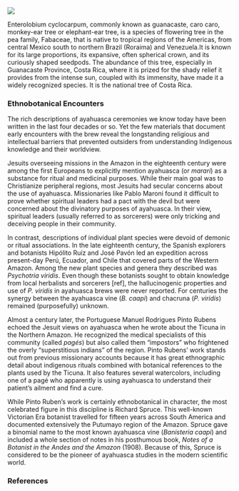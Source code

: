 <a href="https://juncture-digital.org"><img src="https://juncture-digital.org/images/ve-button.png"></a>

<param ve-config 
       title="Parota Essay"
       author="Diana Heredia-Lopez"
       banner="https://upload.wikimedia.org/wikipedia/commons/thumb/e/e8/Enterolobium_cyclocarpum%2C_Singapore.jpg/1920px-Enterolobium_cyclocarpum%2C_Singapore.jpg" 
       layout="vertical">
       
Enterolobium cyclocarpum, commonly known as guanacaste, caro caro, monkey-ear tree or elephant-ear tree, is a species of flowering tree in the pea family, Fabaceae, that is native to tropical regions of the Americas, from central Mexico south to northern Brazil (Roraima) and Venezuela.It is known for its large proportions, its expansive, often spherical crown, and its curiously shaped seedpods. The abundance of this tree, especially in Guanacaste Province, Costa Rica, where it is prized for the shady relief it provides from the intense sun, coupled with its immensity, have made it a widely recognized species. It is the national tree of Costa Rica.
<param ve-map center="Q6462107" zoom="11" prefer-geojson> 
<param ve-image url="https://upload.wikimedia.org/wikipedia/commons/0/05/Cruz_de_Huanacaxtle.jpg">

### Ethnobotanical Encounters
The rich descriptions of ayahuasca ceremonies we know today have been written in the last four decades or so. Yet the few materials that document early encounters with the brew reveal the longstanding religious and intellectual barriers that prevented outsiders from understanding Indigenous knowledge and their worldview.

<param ve-knightlab-timeline 
       source="1uQHhaag3mNkvi1O-p56_BTkNnA16dXGOsw3aIazunnw" 
       font="Lustria-Lato" 
       timenav-position="bottom" 
       hash-bookmark="false" 
       initial-zoom="1" 
       height="750">

Jesuits overseeing <span ve-entity title="Mainas missions" eid="Q7125152">missions in the Amazon</span> in the eighteenth century were among the first Europeans to explicitly mention ayahuasca (or _marari_) as a substance for ritual and medicinal purposes. While their main goal was to Christianize peripheral regions, most Jesuits had secular concerns about the use of <span data-click-image-zoomto="2|178,956,586,471">ayahuasca</span>. Missionaries like Pablo Maroni found it difficult to prove whether spiritual leaders had a pact with the devil but were concerned about the divinatory purposes of ayahuasca. In their view, spiritual leaders (usually referred to as sorcerers) were only tricking and deceiving people in their community. 

<param ve-image 
       manifest="https://www.wdl.org/en/item/1137/manifest"
       label="Samuel Fritz, The Marañon or Amazon River with the Mission of the Society of Jesus, 1707" 
       description="An eighteenth-century map of the Amazon river and one of its main tributaries, the Marañón. Fritz was also a Jesuit and Maroni included his diary and map in his 1738 book, Noticias auténticas del famoso río Marañón y misión apostólica de la Compañía de Jesús de la provincia de Quito. This reproduction was printed in Quito in 1707 by Juan de Narvaes" 
       attribution="Courtesy of the Biblioteca Nacional Digital (Brasil) in partnership with WDL- ARC.030,02,01"
       license="Public Domain"
       ref="1">
       
<param ve-image
       manifest="https://iiif.juncture-digital.org/manifest/2b463c8d4b8957916687e1d8553b2b216d951456c3611a01ceb41ba8d5a92a12"
       label="Pablo Maroni, Noticias auténticas del famoso río Marañón y misión apostólica de la Compañía de Jesús de la provincia de Quito, 1738 [first published in 1889]"
       description="Pablo Maroni's discussion of different Amazonian groups' rituals and their alleged association with the devil. Maroni mentions the use of a white datura and a vine called ayahuasca to 'deprive of the senses'"
       attribution="Courtesy of the Biblioteca Digital AECID (Madrid) - Signatura: 3GR-7315"
       license="Creative Commons - Attribution, Non-Commercial, ShareAlike"
       ref="2">
       
In contrast, descriptions of individual plant species were devoid of demonic or ritual associations. In the late eighteenth century, the Spanish explorers and botanists Hipólito Ruíz and José Pavón led an expedition across present-day Perú, Ecuador, and Chile that covered parts of the Western Amazon. Among the new plant species and genera they <span data-click-image-zoomto="2|1313,1312,1905,1529">described</span> was _Psychotria viridis_. Even though these botanists sought to obtain knowledge from local herbalists and sorcerers [ref], the  hallucinogenic properties and use of _P. viridis_ in ayahuasca brews were never reported. For centuries the synergy between the ayahuasca vine (_B. caapi_) and chacruna (_P. viridis_) remained (purposefully) unknown. 

<param ve-image
       label="Isidro Gálvez/José Brunete (draughtsmen), Illustrations of Pyschotria subtomentosa (a) and Psychotria viridis (b) in Flora Peruviana et Chilensis vol. 2, 1798-1802"
       url="http://dioscorides.ucm.es/proyecto_digitalizacion/imagenes/2010/5315939269/5315939269_0430.jpg"
       description="Colored engravings of two Psychotria species collected in the Peruvian Andes, including the DMT-bearing species P. viridis"
       attribution="Courtesy of the Biblioteca de la Universidad Complutense de Madrid"
       license="Public Domain"
       fit="contain"
       ref="1">
       
<param ve-image
       manifest="https://iiif.juncture-digital.org/manifest/c52ad66bc9f0f8963cc56eada642d5ae59bbfa5ff92e7c3ff885a7080162bd7a"
       label="Hipolito Ruíz & José Pavón, Description of Pscyhotria viridis in Flora Peruviana et Chilensis, vol. 1, 1798-1802"
       description="Latin descriptions of several Psychotria species. These species were classified according to Linnaean principles."
       attribution="Courtesy of the Biblioteca de la Universidad Complutense de Madrid"
       license="Public Domain"
       region="1295,1326,1904,1529"
       ref="2">
       
Almost a century later, the Portuguese Manuel Rodrigues Pinto Rubens echoed the Jesuit views  on ayahuasca when he wrote about the Ticuna in the Northern Amazon. He recognized the medical specialists of this community (called _pagés_)  but also called them “impostors” who frightened the overly “superstitious indians”  of the region. Pinto Rubens’ work stands out from previous missionary accounts because it has great ethnographic detail about indigenous rituals combined with botanical references to the plants used by the Ticuna. It also features several watercolors, including one of a pagé who apparently is using ayahuasca to understand their patient’s ailment and find a cure. 

<param ve-image
       url="https://ids.lib.harvard.edu/ids/iiif/485686573/full/482,/0/default.jpg"
       label="Manuel Rodrigues Pinto Rubens, Watercolor of a Ticuna pagé in Costumbres de los indigenas que habitan en el Valle del Amazonas en el departamento de Loreto, 1873"
       description="The written text reads: Yndios Ticunas, El Pagé ejerciendo las funciones de medico; Le Pagé (maitre de [vieil] age) qui [...] la fonction a medecins, il a bu du Ayahuasca et se laisse inspirer pour connaitre[sic] la maladie et les remettres"
       attribution="Courtesy of Dumbarton Oaks Research Library, call number: RARE-OVERSZ F3429.3.C8 P56 1875"
       license= "Public Domain"
       rotate= "90">    
       
While Pinto Ruben’s work is certainly ethnobotanical in character, the most celebrated figure in this discipline is Richard Spruce. This well-known Victorian Era botanist travelled for fifteen years across South America and documented extensively the Putumayo region of the Amazon. Spruce gave a binomial name to the most known ayahuasca vine (_Banisteria caapi_) and included a whole section of notes in his posthumous book, _Notes of a Botanist in the Andes and the Amazon_ (1908). Because of this, Spruce is considered to be the pioneer of ayahuasca studies in the modern scientific world. 
<param ve-image
       url="https://www.biodiversitylibrary.org/pageimage/47391507"
       label="Coverpage of Notes of a Botanist in the Andes and the Amazon (1908), this posthomous work was edited by his fellow naturalist friend, Alfred R. Wallace"
       description="tba"
       attribution="Biodiversity Heritage Library"
       license="Public Domain">
       
<param ve-image
       url="https://www.biodiversitylibrary.org/pageimage/47391881"
       label="Richard Spruce's drawings of the Tariana in the Uapés River where he documented the use of (_caapi_)"
       description="Spruce first mentioned the use of caapi during his travels across the Vaupés River"
       attribution="Biodiversity Heritage Library"
       license="Public Domain">
<param ve-image
       url="https://www.biodiversitylibrary.org/pageimage/47391360"
       label="Botanical description and scientific name of the ayahuasca vine"
       description="tba"
       attribution="Biodiversity Heritage Library"
       license="Public Domain">
                    
### References
[^ref1]: My brain,_On Caffeine_, Guadalajara 2021
